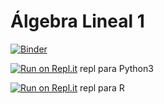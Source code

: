 # Álgebra Lineal 1

[![Binder](https://mybinder.org/badge_logo.svg)](https://mybinder.org/v2/gh/palmoreck/talleres/algebra-lineal-1-binder?urlpath=lab/tree/talleres/)


[![Run on Repl.it](https://repl.it/badge/github/palmoreck/talleres)](https://repl.it/@palmoreck/algebra-lineal-1-Python-repl) repl para Python3

[![Run on Repl.it](https://repl.it/badge/github/palmoreck/talleres)](https://repl.it/github/palmoreck/talleres) repl para R
